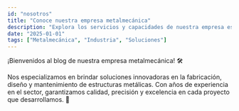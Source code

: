 ```yaml
---
id: "nosotros"
title: "Conoce nuestra empresa metalmecánica"
description: "Explora los servicios y capacidades de nuestra empresa especializada en soluciones metalmecánicas."
date: "2025-01-01"
tags: ["Metalmecánica", "Industria", "Soluciones"]
---
```


¡Bienvenidos al blog de nuestra empresa metalmecánica! 🛠️

Nos especializamos en brindar soluciones innovadoras en la fabricación, diseño y mantenimiento de estructuras metálicas. Con años de experiencia en el sector, garantizamos calidad, precisión y excelencia en cada proyecto que desarrollamos. 🚀
